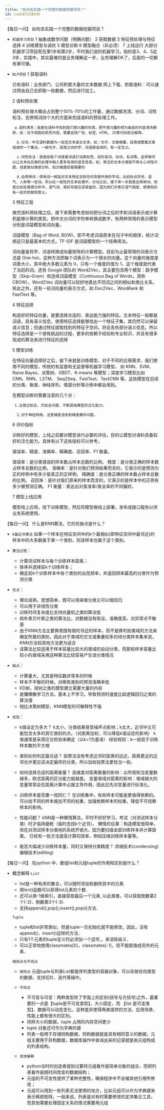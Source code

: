 ```yaml
---
title: "如何去实践一个完整的数据挖掘项目？"
id: csdn87218545
---
```


【每日一问】
如何去实践一个完整的数据挖掘项目？

*   `机器学习项目`
    1 抽象成数学问题（明确问题）
    2 获取数据
    3 特征预处理与特征选择
    4 训练模型与调优
    5 模型诊断
    6 模型融合（非必须）
    7 上线运行
    大部分机器学习项目死在第1步和第2步，平时我们说的机器学习，指的是3、4、5这3步，实践中，其实最难的是业务理解这一步，业务理解OK了，后面的一切都有章可循。

*   `NLP项目`
    1 获取语料

    已有语料：业务部门、公司积累大量的文本数据
    网上下载、抓取语料：可以通过爬虫自己去抓取一些数据，然后进行加工。

    2 语料预处理

    语料预处理大概会占到整个50%-70%的工作量，通过数据洗清、分词、词性标注、去停用词四个大的方面来完成语料的预处理工作。

    ```
     a.语料清洗：就是在语料中找到我们感兴趣的东西，把不感兴趣的视为噪音的内容清洗删除，如：对于爬取的网页内容，需要去除广告、标签、HTML、JS等代码和注解等。

      b.分词：中文语料数据为一批短文本或长文本，如：句子、文章摘要、段落或整篇文章组成的一个集合。一般句子、段落之间的字、词语是连续的，有一定含义。

      c.词性标注：就是给每个词或者词语打词类标签，如形容词、动词、名词等。这样做可以让文本在后面的处理中融入更多有用的语言信息。如，常见的文本分类就不用关心词性问题，但是类似情感分析、知识推理却是需要的

      d.去停用词：停用词一般指对文本特征没有任何贡献作用的字词，比如标点符号、语气、人称等一些词。所以在一般性的文本处理中，分词之后，接下来一步就是去停用词。但是比如在情感分析中，语气词、感叹号是应该保留的，因为他们对表示语气程度、感情色彩有一定的贡献和意义。 
    ```

    3 特征工程

    做完语料预处理之后，接下来需要考虑如何把分词之后的字和词语表示成计算机能够计算的类型。把中文分词的字符串转换成数字，有两种常用的表示模型分别是词袋模型和词向量。

    词袋模型（Bag of Word, BOW)，即不考虑词语原本在句子中的顺序，统计词频这只是最基本的方式，TF-IDF 是词袋模型的一个经典用法。

    词向量是将字、词语转换成向量矩阵的计算模型。目前为止最常用的词表示方法是 One-hot，这种方法把每个词表示为一个很长的向量。这个向量的维度是词表大小，其中绝大多数元素为 0，只有一个维度的值为 1，这个维度就代表了当前的词。还有 Google 团队的 Word2Vec，其主要包含两个模型：跳字模型（Skip-Gram）和连续词袋模型（Continuous Bag of Words，简称 CBOW），Word2Vec 词向量可以较好地表达不同词之间的相似和类比关系。除此之外，还有一些词向量的表示方式，如 Doc2Vec、WordRank 和 FastText 等。

    4 特征选择

    构造好的特征向量，是要选择合适的、表达能力强的特征。文本特征一般都是词语，具有语义信息，使用特征选择能够找出一个特征子集，其仍然可以保留语义信息；但通过特征提取找到的特征子空间，将会丢失部分语义信息。所以特征选择是一个很有挑战的过程，更多的依赖于经验和专业知识，并且有很多现成的算法来进行特征的选择

    5 模型训练

    在特征向量选择好之后，接下来就是训练模型，对于不同的应用需求，我们使用不同的模型，传统的有监督和无监督等机器学习模型， 如 KNN、SVM、Naive Bayes、决策树、GBDT、K-means 等模型；深度学习模型比如 CNN、RNN、LSTM、 Seq2Seq、FastText、TextCNN 等。这些模型在后续的分类、聚类、神经序列、情感分析等示例中都会用到。

    在模型训练时需要注意的几个点：

    ```
     1.注意过拟合、欠拟合问题，不断提高模型的泛化能力。

      2.对于神经网络，注意梯度消失和梯度爆炸问题。 
    ```

    6 评价指标

    训练好的模型，上线之前要对模型进行必要的评估，目的让模型对语料具备较好的泛化能力。具体有以下这些指标可以参考。

    错误率、精度、准确率、精确度、召回率、F1 衡量。

    错误率：是分类错误的样本数占样本总数的比例。
    精度：是分类正确的样本数占样本总数的比例。
    准确率：是针对我们预测结果而言的，它表示的是预测为正的样例中有多少是真正的正样例。
    精确度：是分类正确的样本数占样本总数的比例。
    召回率：是针对我们原来的样本而言的，它表示的是样本中的正例有多少被预测正确。
    F1 衡量：表达出对查准率/查全率的不同偏好。

    7 模型上线应用

    模型线上应用，线下训练模型，然后将模型做线上部署，发布成接口服务以供业务系统使用。

【每日一问】
什么是KNN算法，它的优缺点是什么？

*   `K最近邻算法`
    如果一个样本在特征空间中的k个最相似(即特征空间中最邻近)的样本中的大多数属于某一个类别，则该样本也属于这个类别。

*   `算法过程`：

    *   计算测试样本与每个训练样本距离；
    *   排序并选择前k个训练样本；
    *   确定前k个训练样本中各个类别的出现频率，并返回频率最高的分类作为预测分类
*   `优点`：

    *   理论成熟，思想简单，既可以用来做分类又可以做回归
    *   可以用于非线性分类
    *   训练时间复杂度比支持向量机之类的算法低
    *   和朴素贝叶斯之类的算法比，对数据没有假设，准确度高，对异常点不敏感
    *   由于KNN方法主要靠周围有限的邻近的样本，而不是靠判别类域的方法来确定所属的类别，因此对于类域的交叉或重叠较多的待分类样本集来说，KNN方法较其他方法更为适合
    *   该算法比较适用于样本容量比较大的类域的自动分类，而那些样本容量比较小的类域采用这种算法比较容易产生误分类情况
*   `缺点`：

    *   计算量大，尤其是特征数非常多的时候
    *   样本不平衡的时候，对稀有类别的预测准确率低
    *   KD树，球树之类的模型建立需要大量的内存
    *   是慵懒散学习方法，基本上不学习，导致预测时速度比起逻辑回归之类的算法慢
    *   相比决策树模型，KNN模型的可解释性不强
*   `经验`：

    *   k值设定为多大？
        k太小，分类结果易受噪声点影响；k太大，近邻中又可能包含太多的其它类别的点。（对距离加权，可以降低k值设定的影响）
        k值通常是采用交叉检验来确定（以k=1为基准）
        经验规则：k一般低于训练样本数的平方根

    *   类别如何判定最合适？
        投票法没有考虑近邻的距离的远近，距离更近的近邻也许更应该决定最终的分类，所以加权投票法更恰当一些。

    *   如何选择合适的距离衡量？
        高维度对距离衡量的影响：众所周知当变量数越多，欧式距离的区分能力就越差。
        变量值域对距离的影响：值域越大的变量常常会在距离计算中占据主导作用，因此应先对变量进行标准化。

    *   训练样本是否要一视同仁？
        在训练集中，有些样本可能是更值得依赖的。
        可以给不同的样本施加不同的权重，加强依赖样本的权重，降低不可信赖样本的影响。

    *   性能问题？
        kNN是一种懒惰算法，平时不好好学习，考试（对测试样本分类）时才临阵磨枪（临时去找k个近邻）。
        懒惰的后果：构造模型很简单，但在对测试样本分类地的系统开销大，因为要扫描全部训练样本并计算距离。
        已经有一些方法提高计算的效率，例如压缩训练样本量等。

    *   能否大幅减少训练样本量，同时又保持分类精度？
        浓缩技术(condensing)
        编辑技术(editing)

【每日一问】
在python 中，数组list和元组tuple的作用和区别是什么？

*   概念解释
    `List`

    *   list是一种有序的集合，可以随时添加和删除其中的元素.
    *   用len()函数可以获得list元素的个数.
    *   还可以用-1做索引，直接获取最后一个元素, 以此类推，可以获取倒数第2个(-2)、倒数第3个(-3).
    *   支持append(),pop(),insert(),pop(i)方法．

    `Tuple`

    *   tuple和list非常类似，但是tuple一旦初始化就不能修改，因此，没有append()，insert()这样的方法．
    *   只有1个元素的tuple定义时必须加一个逗号,，来消除歧义．
    *   可以正常地使用classmates[0]，classmates[-1]，但不能赋值成另外的元素．

    `相同点与不同点`

    *   `相同点`
        元组tuple与列表List都是序列类型的容器对象，可以存放任何类型的数据、支持切片、迭代等操作。

    *   `不同点`

        *   不可变与可变：两种类型除了字面上的区别(括号与方括号)之外，最重要的一点是【tuple是不可变类型】，大小固定，而 【list 是可变类型】、数据可以动态变化，这种差异使得两者提供的方法、应用场景、性能上都有很大的区别。
        *   同样大小的数据，tuple 占用的内存空间更少
        *   tuple 对象还可作为字典的键
        *   列表一般用于存储同构数据，同构数据就是具有相同意义的数据。元组主要用于异构数据，数据库操作中查询出来的记录就是由元组构成的列表结构。
    *   `具体解释`

        *   python当时的创造者提到过要将元组看作是简单对象的组合，而把列表看作是随时间改变的数据结构；
        *   元组的不可变性提供了某种完整性，确保程序中不会被其他引用所修改；
        *   元组可以用到一些列表无法使用的地方，比如元组可以作为字典键来表示稀疏矩阵。一般来说，列表是对有时需要修改的定序集合工具，而其他需要处理固定关系的情况需要用元组